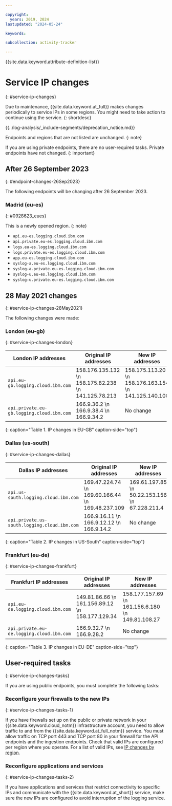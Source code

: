 ```yaml
---

copyright:
  years: 2019, 2024
lastupdated: "2024-05-24"

keywords:

subcollection: activity-tracker

---
```


{{site.data.keyword.attribute-definition-list}}


# Service IP changes
{: #service-ip-changes}

Due to maintenance, {{site.data.keyword.at_full}} makes changes periodically to service IPs in some regions. You might need to take action to continue using the service.
{: shortdesc}


{{../log-analysis/_include-segments/deprecation_notice.md}}

Endpoints and regions that are not listed are unchanged.
{: note}

If you are using private endpoints, there are no user-required tasks. Private endpoints have not changed.
{: important}

## After 26 September 2023
{: #endpoint-changes-26Sep2023}

The following endpoints will be changing after 26 September 2023. 

### Madrid (eu-es)
{: #092ß623_eues}

This is a newly opened region.
{: note}

* `api.eu-es.logging.cloud.ibm.com`
* `api.private.eu-es.logging.cloud.ibm.com`
* `logs.eu-es.logging.cloud.ibm.com`
* `logs.private.eu-es.logging.cloud.ibm.com`
* `app.eu-es.logging.cloud.ibm.com`
* `syslog-a.eu-es.logging.cloud.ibm.com`
* `syslog-a.private.eu-es.logging.cloud.ibm.com`
* `syslog-u.eu-es.logging.cloud.ibm.com`
* `syslog-u.private.eu-es.logging.cloud.ibm.com`

## 28 May 2021 changes
{: #service-ip-changes-28May2021}

The following changes were made:

### London (eu-gb)
{: #service-ip-changes-london}

| London IP addresses                                    | Original IP addresses                                      | New IP addresses |
|----------------------------------------------------|-----------------------------------------------------------|-------------------------------------------|
| `api.eu-gb.logging.cloud.ibm.com`                  | 158.176.135.132   \n 158.175.82.238   \n 141.125.78.213   | 158.175.113.20   \n 158.176.163.154   \n 141.125.140.100 |
| `api.private.eu-gb.logging.cloud.ibm.com`          | 166.9.36.2   \n 166.9.38.4   \n 166.9.34.2                | No change |
{: caption="Table 1. IP changes in EU-GB" caption-side="top"}

### Dallas (us-south)
{: #service-ip-changes-dallas}

| Dallas IP addresses                                     | Original IP addresses                                      | New IP addresses  |
|-------------------------------------------------------|-----------------------------------------------------------|-------------------------------------------|
| `api.us-south.logging.cloud.ibm.com`                  | 169.47.224.74   \n 169.60.166.44   \n 169.48.237.109      | 169.61.197.85   \n 50.22.153.156   \n 67.228.211.4 |
| `api.private.us-south.logging.cloud.ibm.com`          | 166.9.16.11   \n 166.9.12.12   \n 166.9.14.2              | No change |
{: caption="Table 2. IP changes in  US-South" caption-side="top"}




### Frankfurt (eu-de)
{: #service-ip-changes-frankfurt}

| Frankfurt IP addresses                                 | Original IP addresses                                      | New IP addresses  |
|----------------------------------------------------|-----------------------------------------------------------|-------------------------------------------|
| `api.eu-de.logging.cloud.ibm.com`                  | 149.81.86.66   \n 161.156.89.12   \n 158.177.129.34       | 158.177.157.69   \n 161.156.6.180   \n 149.81.108.27 |
| `api.private.eu-de.logging.cloud.ibm.com`          | 166.9.32.7   \n 166.9.28.2                                | No change |
{: caption="Table 3. IP changes in EU-DE" caption-side="top"}



## User-required tasks
{: #service-ip-changes-tasks}

If you are using public endpoints, you must complete the following tasks:

### Reconfigure your firewalls to the new IPs
{: #service-ip-changes-tasks-1}

If you have firewalls set up on the public or private network in your {{site.data.keyword.cloud_notm}} infrastructure account, you need to allow traffic to and from the {{site.data.keyword.at_full_notm}} service. You must allow traffic on TCP port 443 and TCP port 80 in your firewall for the API endpoints and the ingestion endpoints. Check that valid IPs are configured per region where you operate. For a list of valid IPs, see [IP changes by region](/docs/activity-tracker?topic=activity-tracker-service-ip-changes#service-ip-changes-ips).

### Reconfigure applications and services
{: #service-ip-changes-tasks-2}

If you have applications and services that restrict connectivity to specific IPs and communicate with the {{site.data.keyword.at_short}} service, make sure the new IPs are configured to avoid interruption of the logging service.

